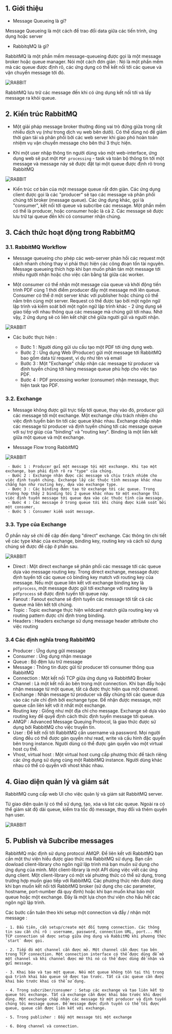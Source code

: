 ## 1. Giới thiệu

 -  Message Queueing là gì?

Message Queueing là một cách để trao đổi data giữa các tiến trình, ứng dụng hoặc server

 - RabbitqMQ là gì?
 
RabbitMQ là một phần mềm message-queueing được gọi là một message broker hoặc queue manager. Nói một cách đơn giản : Nó là một phần mềm mà các queue được định rõ, các ứng dụng có thể kết nối tới các queue và vận chuyển message tới đó.

![RABBIT](/ManhDV/RabbitMQ/images/rabbit1.png)

RabbitMQ lưu trữ các message đến khi có ứng dụng kết nối tới và lấy message ra khỏi queue. 

## 2. Kiến trúc RabbitMQ

 - Một giải pháp message broker thường đóng vai trò đứng giữa trong rất nhiều dịch vụ (như trong dịch vụ web bên dưới). Có thể dùng nó để giảm thời gian tải và phân phối bởi các web server khi giao phó hoàn toàn nhiệm vụ vận chuyển message cho bên thứ 3 thực hiện.
 
 - Khi một user nhập thông tin người dùng vào một web-interface, ứng dụng web sẽ put một `PDF processing` - task và toàn bộ thông tin tới một message và message này sẽ được đặt tại một queue được định rõ trong RabbitMQ
 
 ![RABBIT](/ManhDV/RabbitMQ/images/rabbit2.png)
 
 - Kiến trúc cơ bản của một message queue rất đơn giản. Các ứng dụng client được gọi là các "producer" sẽ tạo các message và phân phối chúng tới broker (message queue). Các ứng dụng khác, gọi là "consumer", kết nối tới queue và subcribe các message. Một phần mềm có thể là producer, hoặc consumer hoặc là cả 2. Các message sẽ được lưu trữ tại queue đến khi có consumer nhận chúng.

## 3. Cách thức hoạt động trong RabbitMQ

### 3.1. RabbitMQ Workflow

 - Message queueing cho phép các web-server phản hồi các request một cách nhanh chóng thay vì phải thực hiện các công đoạn tốn tài nguyên. Message queueing thích hợp khi bạn muốn phân tán một message tới nhiều người nhận hoặc cho việc cân bằng tải giữa các worker.
 
 - Một consumer có thể nhận một message của queue và khởi động tiến trình PDF cùng 1 thời điểm producer đẩy một message mới lên queue. Consumer có thể ở một server khác với publisher hoặc chúng có thể nằm trên cùng một server. Request có thể được tạo bởi một ngôn ngữ lập trình và kiểm soát bởi một ngôn ngữ lập trình khác - 2 ứng dụng sẽ giao tiếp với nhau thông qua các message mà chúng gửi tới nhau. Nhờ vậy, 2 ứng dụng sẽ có liên kết chặt chẽ giữa người gửi và người nhận. 
 
  ![RABBIT](/ManhDV/RabbitMQ/images/rabbit3.png)
  
 - Các bước thực hiện :
 
	- Bước 1 : Người dùng gửi ưu cầu tạo một PDF tới ứng dụng web.
	- Bước 2 : Ứng dụng Web (Producer) gửi một message tới RabbitMQ bao gồm data từ request, ví dụ như tên và email
	- Bước 3 : Một "Exchange" chấp nhận các message từ producer và định tuyến chúng tới hàng message queue phù hợp cho việc tạo PDF.
	- Bước 4 : PDF processing worker (consumer) nhận message, thực hiện task tạo PDF. 
	
### 3.2. Exchange

 - Message không được gửi trực tiếp tới queue, thay vào đó, producer gửi các message tới một exchange. Một exchange chịu trách nhiệm cho việc định tuyến bản tin tới các queue khác nhau. Exchange chấp nhận các message từ producer và định tuyến chúng tới các message queue với sự trợ giúp của "binding" và "routing key". Binding là một liên kết giữa một queue và một exchange.
 
 - Message Flow trong RabbitMQ
 
  ![RABBIT](/ManhDV/RabbitMQ/images/rabbit4.png) 
  
	 - Bước 1 : Producer gửi một message tới một exchange. Khi tạo một exchange, bạn phải định rõ ra "type" của chúng.
	 - Bước 2 : Exchange nhận được các message và chịu trách nhiệm cho việc định tuyến chúng. Exchange lấy các thuộc tính message khác nhau chẳng hạn như routing key, dựa vào exchange type.
	 - Bước 3 : Các binding được tạo từ exchange tới các queue. Trong trường hợp thấy 2 binding tới 2 queue khác nhau từ một exchange thì việc định tuyến message tới queue dựa vào các thuộc tính của message.
	 - Bước 4 : Các message ở trong queue tới khi chúng được kiểm soát bởi một consumer,
	 - Bước 5 : Consumer kiểm soát message.
	
### 3.3. Type của Exchange 

Ở phần này sẽ chỉ đề cập đến dạng "direct" exchange. Các thông tin chi tiết về các type khác của exchange, binding key, routing key và cách sử dụng chúng sẽ được đề cập ở phần sau.

  ![RABBIT](/ManhDV/RabbitMQ/images/rabbit6.png) 
  
 - Direct : Một direct exchange sẽ phân phối các message tới các queue dựa vào message routing key. Trong direct exchange, message được định tuyến tới các queue có binding key match với routing key của message. Nếu một queue liên kết với exchange  binding key là `pdfprocess`, một message được gửi tới exchange với routing key là `pdfprocess` sẽ được định tuyến tới queue này.
 - Fanout : Fanout exchane sẽ định tuyến các message tới tất cả các queue mà liên kết tới chúng.
 - Topic : Topic exchange thực hiện wildcard match giữa routing key và routing pattern được chỉ định trong binding.
 - Headers : Headers exchange sử dụng message header attribute cho việc routing 
 
### 3.4 Các định nghĩa trong RabbitMQ

 - Producer : Ứng dụng gửi message
 - Consumer : Ứng dụng nhận message
 - Queue : Bộ đệm lưu trữ message
 - Message : Thông tin được gửi từ producer tới consumer thông qua RabbitMQ
 - Connection : Một kết nối TCP giữa ứng dụng và RabbitMQ Broker
 - Channel : Là một kết nối ảo bên trong một connection. Khi bạn đẩy hoặc nhận message từ một queue, tất cả được thực hiện qua một channel.
 - Exchange : Nhận message từ producer và đẩy chúng tới các queue dựa vào các rule chỉ định bởi exchange type. Để nhận được message, một queue cần liên kết với ít nhất một exchange.
 - Routing key : Giống như một địa chỉ cho message. Exchange sẽ dựa vào routing key để quyế định cách thức định tuyến message tới queue.
 - AMQP : Advanced Message Queuing Protocol, là giao thức được sử dụng bởi RabbitMQ cho việc truyền tin.
 - User : Để kết nối tới RabbitMQ cần username và password. Mọi người dùng đều có thể được gán quyền như read, write và cấu hình đặc quyền bên trong instance. Người dùng có thể được gán quyền vào một virtual host cụ thể.
 - Vhost, virtual host : Một virtual host cung cấp phương thức để tách riêng các ứng dụng sử dụng cùng một RabbitMQ instance. Người dùng khác nhau có thể có quyền với vhost khác nhau.
 
## 4. Giao diện quản lý và giám sát

RabbitMQ cung cấp web UI cho việc quản lý và giám sát RabbitMQ server.

Từ giao diện quản lý có thể sử dụng, tạo, xóa và list các queue. Ngoài ra có thể giám sát độ dài queue, kiểm tra tốc độ message, thay đổi và thêm quyền hạn user.

  ![RABBIT](/ManhDV/RabbitMQ/images/rabbit7.png) 

## 5. Publish và Subcribe messages

RabbitMQ mặc định sử dụng protocol AMQP. Để liên kết với RabbitMQ bạn cần một thư viện hiểu được giao thức mà RabbitMQ sử dụng. Bạn cần dowload client-library cho ngôn ngữ lập trình mà bạn muốn sử dụng cho ứng dụng của mình. Một client-library là một API dùng việc viết các ứng dụng client. Một client-library có một vài phương thức có thể sử dụng, trong trường hợp muốn giao tiếp với RabbitMQ. Các phương thức nên được dùng khi bạn muốn kết nối tới RabbitMQ broker (sử dụng cho các parameter, hostname, port-number đã quy định) hoặc khi bạn muốn khai báo một queue hoặc một exchange. Đây là một lựa chọn thư viện cho hầu hết các ngôn ngữ lập trình.

Các bước cần tuân theo khi setup một connection và đẩy / nhận một message :

	- 1. Đầu tiên, cần setup/create một đối tượng connection. Các thông tin sau cần chỉ rõ : username, password, connection URL, port... Một TCP connection sẽ được setup giữa ứng dụng và RabbitMQ khi phương thức `start` được gọi.
	
	- 2. Tiếp đó một channel cần được mở. Một channel cần được tạo bên trong TCP connection. Một connection interface có thể được dùng để mở một channel và khi channel được mở thì nó có thể được dùng để nhận và gửi message.
	
	- 3. Khai báo và tạo một queue. Nếu một queue không tồn tại thì trong quá trình khai báo queue sẽ được tạo trước. Tất cả các queue cần được khai báo trước khai có thể sử dụng.
	
	- 4. Trong subcriber/consumer : Setup các exchange và tạo liên kết từ queue tới exchange. Tất cả exchange cần được khai báo trước khi được dùng. Một exchange chấp nhận các message từ một producer và định tuyến chúng tới message queue. Để message được định tuyến có thể tới được queue, queue cần được liên kết với exchange.
	
	- 5. Trong publisher : Đẩy một message tới một exchange
	
	- 6. Đóng channel và connection.